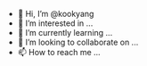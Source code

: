 - 👋 Hi, I’m @kookyang
- 👀 I’m interested in ...
- 🌱 I’m currently learning ...
- 💞️ I’m looking to collaborate on ...
- 📫 How to reach me ...

<!---
kookyang/kookyang is a ✨ special ✨ repository because its `README.md` (this file) appears on your GitHub profile.
You can click the Preview link to take a look at your changes.
--->
